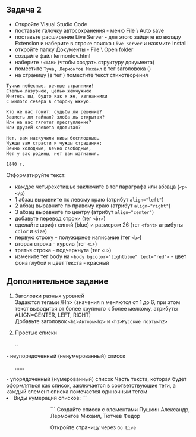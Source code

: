 ## Задача 2
- Откройте Visual Studio Code
- поставьте галочку автосохранения - меню File \ Auto save
- поставьте расширение Live Server - для этого зайдите во вкладу Extension
и наберите в строке поиска `Live Server` и нажмите Install
- откройте папку Документы - File \ Open folder
- создайте файл lermontov.html
- наберите `!<TAB>`
(чтобы создать структуру документа)
- поместите `Туча, Лермонтов Михаил` в тег заголовока (<title></title>) 
- на страницу (в тег <body></body>) поместите текст стихотворения
```
Тучки небесные, вечные странники!
Степью лазурною, цепью жемчужною
Мчитесь вы, будто как я же, изгнанники
С милого севера в сторону южную.

Кто же вас гонит: судьбы ли решение?
Зависть ли тайная? злоба ль открытая?
Или на вас тяготит преступление?
Или друзей клевета ядовитая?

Нет, вам наскучили нивы бесплодные…
Чужды вам страсти и чужды страдания;
Вечно холодные, вечно свободные,
Нет у вас родины, нет вам изгнания.

1840 г.
```
Отформатируйте текст:  
- каждое четырехстишье заключите в тег параграфа или абзаца (`<p></p`)
- 1 абзац выравните по левому краю (атрибут `align="left"`)
- 2 абзац выравните по правому краю (атрибут `align="right"`)
- 3 абзац выравните по центру (атрибут `align="center"`)
- добавьте перевод строки (тег `<br>`)
- сделайте шрифт синий (blue) и размером 26 (тег `<font>` атрибуты `color` и `size`)
- первую строку - полужирное написание (тег `<b>`)
- вторая строка - курсив (тег `<i>`)
- третья строка - подчеркнута (тег `<u>`)
- измените тег body на `<body bgcolor="lightblue" text="red">` - цвет фона глубой и цвет текста - красный

## Дополнительное задание

1. Заголовки разных уровней  
Задаются тегами <Hn>/Hn> (значения n меняются от 1 до 6, при этом текст выводится от более крупного к более мелкому, атрибуты ALIGN=CENTER, LEFT, RIGHT)  
Добавьте заголовок `<h1>Авторы<h2>` и `<h1>Русские поэты<h2>`

3. Простые списки  
<UL>..</UL> - неупорядоченный (ненумерованный) список  
<OL>……</OL> - упорядоченный (нумерованный) список  
Часть текста, которая будет оформляться как список,  
заключается в соответствующие теги,   
а каждый элемент списка помечается одиночным тегом <LI>	  
  Виды нумераций списков:
```
<OL TYPE="Square">
<OL TYPE="Circle">
<OL TYPE="Disk">
<OL TYPE="A">
<OL TYPE="I">
```
Создайте список с элементами Пушкин Александр, Лермонтов Михаил, Тютчев Федор  

Откройте страницу через `Go Live`
